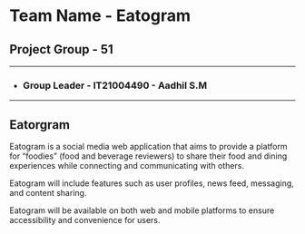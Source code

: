
# **Team Name - Eatogram**

## **Project Group - 51**

---

- ### **Group Leader** - IT21004490 - Aadhil S.M

---

## **Eatorgram**

Eatogram is a social media web application that aims to provide a platform for “foodies” (food and beverage reviewers) to share their food and dining experiences while connecting and communicating with others.

Eatogram will include features such as user profiles, news feed, messaging, and content sharing.

Eatogram will be available on both web and mobile platforms to ensure accessibility and convenience for users.
